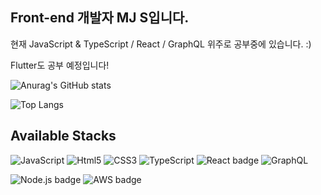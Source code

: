 ## Front-end 개발자 MJ S입니다.
현재 JavaScript & TypeScript / React / GraphQL 위주로 공부중에 있습니다. :)

Flutter도 공부 예정입니다!

![Anurag's GitHub stats](https://github-readme-stats.vercel.app/api?username=MinjunShin&show_icons=true&theme=algolia)

![Top Langs](https://github-readme-stats.vercel.app/api/top-langs/?username=MinjunShin&layout=compact&show_icons=true&theme=algolia)

## Available Stacks
![JavaScript](https://img.shields.io/badge/JavaScript-20232a.svg?&style=flat&logo=JavaScript&logoColor=#7fd0e9)
![Html5](https://img.shields.io/badge/Html5-20232a.svg?&style=flat&logo=Html5&logoColor=#7fd0e9)
![CSS3](https://img.shields.io/badge/CSS3-20232a.svg?&style=flat&logo=CSS3&logoColor=#7fd0e9)
![TypeScript](https://img.shields.io/badge/TypeScript-20232a.svg?&style=flat&logo=TypeScript&logoColor=#7fd0e9)
![React badge](https://img.shields.io/badge/React-20232a.svg?&style=flat&logo=React&logoColor=#7fd0e9)
![GraphQL](https://img.shields.io/badge/ApolloGraphQL-20232a.svg?&style=flat&logo=ApolloGraphQL&logoColor=#7fd0e9)

![Node.js badge](https://img.shields.io/badge/Node.js-20232a.svg?&style=flat&logo=Node.js&logoColor=#7fd0e9)
![AWS badge](https://img.shields.io/badge/AmazonAWS-20232a.svg?&style=flat&logo=AmazonAWS&logoColor=#7fd0e9)

